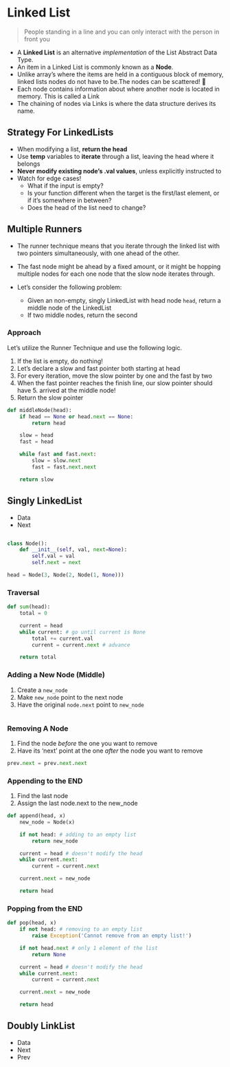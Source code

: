 # Linked List

> People standing in a line and you can only interact with the person in front you

- A **Linked List** is an alternative _implementation_ of the List Abstract Data Type.
- An item in a Linked List is commonly known as a **Node**.
- Unlike array’s where the items are held in a contiguous block of memory, linked lists nodes do not have to be.The nodes can be scattered! 🤯
- Each node contains information about where another node is located in memory. This is called a Link
- The chaining of nodes via Links is where the data structure derives its name.

## Strategy For LinkedLists

- When modifying a list, **return the head**
- Use **temp** variables to **iterate** through a list, leaving the head where it belongs
- **Never modify existing node’s .val values**, unless explicitly instructed to
- Watch for edge cases!
  - What if the input is empty?
  - Is your function different when the target is the first/last element, or if it’s somewhere in between?
  - Does the head of the list need to change?

## Multiple Runners

- The runner technique means that you iterate through the linked list with two pointers simultaneously, with one ahead of the other.

- The fast node might be ahead by a fixed amount, or it might be hopping multiple nodes for each one node that the slow node iterates through.

- Let’s consider the following problem:
  - Given an non-empty, singly LinkedList with head node `head`, return a middle node of the LinkedList
  - If two middle nodes, return the second

### Approach

Let’s utilize the Runner Technique and use the following logic.

1. If the list is empty, do nothing!
2. Let’s declare a slow and fast pointer both starting at head
3. For every iteration, move the slow pointer by one and the fast by two
4. When the fast pointer reaches the finish line, our slow pointer should have 5. arrived at the middle node!
5. Return the slow pointer

```python
def middleNode(head):
    if head == None or head.next == None:
        return head

    slow = head
    fast = head

    while fast and fast.next:
        slow = slow.next
        fast = fast.next.next

    return slow
```

## Singly LinkedList

- Data
- Next

```python

class Node():
    def __init__(self, val, next=None):
        self.val = val
        self.next = next

head = Node(3, Node(2, Node(1, None)))
```

### Traversal

```python
def sum(head):
    total = 0

    current = head
    while current: # go until current is None
        total += current.val
        current = current.next # advance

    return total
```

### Adding a New Node (Middle)

1. Create a `new_node`
2. Make `new_node` point to the next node
3. Have the original `node.next` point to `new_node`

```python

```

### Removing A Node

1. Find the node _before_ the one you want to remove
2. Have its ‘next’ point at the one _after_ the node you want to remove

```python
prev.next = prev.next.next
```

### Appending to the END

1. Find the last node
2. Assign the last node.next to the new_node

```python
def append(head, x)
    new_node = Node(x)

    if not head: # adding to an empty list
        return new_node

    current = head # doesn't modify the head
    while current.next:
        current = current.next

    current.next = new_node

    return head
```

### Popping from the END

```python
def pop(head, x)
    if not head: # removing to an empty list
        raise Exception('Cannot remove from an empty list!')

    if not head.next # only 1 element of the list
        return None

    current = head # doesn't modify the head
    while current.next:
        current = current.next

    current.next = new_node

    return head
```

## Doubly LinkList

- Data
- Next
- Prev

```

```

